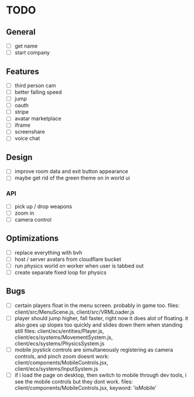 # TODO

## General

- [ ] get name
- [ ] start company

## Features

- [ ] third person cam
- [ ] better falling speed
- [ ] jump
- [ ] oauth
- [ ] stripe
- [ ] avatar marketplace
- [ ] iframe
- [ ] screenshare
- [ ] voice chat

## Design

- [ ] improve room data and exit button appearance
- [ ] maybe get rid of the green theme on in world ui

### API

- [ ] pick up / drop weapons
- [ ] zoom in
- [ ] camera control

## Optimizations

- [ ] replace everything with bvh
- [ ] host / server avatars from cloudflare bucket
- [ ] run physics world on worker when user is tabbed out
- [ ] create separate fixed loop for physics

## Bugs

- [ ] certain players float in the menu screen. probably in game too. files: client/src/MenuScene.js, client/src/VRMLoader.js
- [ ] player should jump higher, fall faster, right now it does alot of floating. it also goes up slopes too quickly and slides down them when standing still files: client/ecs/entities/Player.js, client/ecs/systems/MovementSystem.js, client/ecs/systems/PhysicsSystem.js
- [ ] mobile joystick controls are simultaneously registering as camera controls, and pinch zoom doesnt work: client/components/MobileControls.jsx, client/ecs/systems/InputSystem.js
- [ ] if i load the page on desktop, then switch to mobile through dev tools, i see the mobile controls but they dont work. files: client/components/MobileControls.jsx, keyword: 'isMobile'
